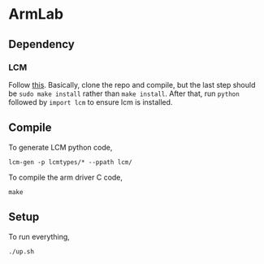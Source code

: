 # ArmLab

## Dependency

### LCM

Follow [this](http://lcm-proj.github.io/build_instructions.html). 
Basically, clone the repo and compile, 
but the last step should be `sudo make install` rather than `make install`.
After that, run `python` followed by `import lcm` to ensure lcm is installed.

## Compile

To generate LCM python code,

```
lcm-gen -p lcmtypes/* --ppath lcm/
```

To compile the arm driver C code,

```
make
```

## Setup

To run everything,

```
./up.sh
```
